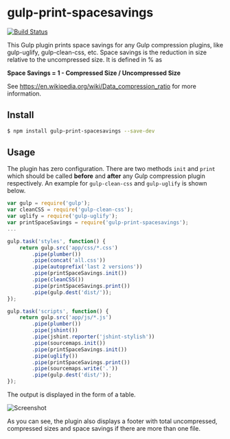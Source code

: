 # gulp-print-spacesavings

[![Build Status](https://api.travis-ci.org/ova2/gulp-print-spacesavings.svg)](https://travis-ci.org/ova2/gulp-print-spacesavings)

This Gulp plugin prints space savings for any Gulp compression plugins, like gulp-uglify, gulp-clean-css, etc. Space savings is the reduction in size relative to the uncompressed size. It is defined in % as

__Space Savings = 1 - Compressed Size / Uncompressed Size__

See https://en.wikipedia.org/wiki/Data_compression_ratio for more information.

## Install

```sh
$ npm install gulp-print-spacesavings --save-dev
```

## Usage

The plugin has zero configuration. There are two methods `init` and `print` which should be called __before__ and __after__ any Gulp compression plugin respectively. An example for `gulp-clean-css` and `gulp-uglify` is shown below.

```js
var gulp = require('gulp');
var cleanCSS = require('gulp-clean-css');
var uglify = require('gulp-uglify');
var printSpaceSavings = require('gulp-print-spacesavings');
...

gulp.task('styles', function() {
    return gulp.src('app/css/*.css')
        .pipe(plumber())
        .pipe(concat('all.css'))
        .pipe(autoprefix('last 2 versions'))
        .pipe(printSpaceSavings.init())
        .pipe(cleanCSS())
        .pipe(printSpaceSavings.print())
        .pipe(gulp.dest('dist/'));
});

gulp.task('scripts', function() {
    return gulp.src('app/js/*.js')
        .pipe(plumber())
        .pipe(jshint())
        .pipe(jshint.reporter('jshint-stylish'))
        .pipe(sourcemaps.init())
        .pipe(printSpaceSavings.init())
        .pipe(uglify())
        .pipe(printSpaceSavings.print())
        .pipe(sourcemaps.write('.'))
        .pipe(gulp.dest('dist/'));
});
```

The output is displayed in the form of a table.

![Screenshot](https://raw.githubusercontent.com/ova2/gulp-print-spacesavings/master/space-savings-output.png)

As you can see, the plugin also displays a footer with total uncompressed, compressed sizes and space savings if there are more than one file.